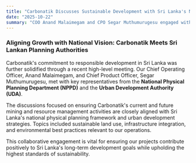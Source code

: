 ```yaml
---
title: "Carbonatik Discusses Sustainable Development with Sri Lanka's NPPD and UDA"
date: "2025-10-22" 
summary: "COO Anand Malaimegam and CPO Segar Muthumurugesu engaged with leaders from Sri Lanka's National Physical Planning Department and Urban Development Authority to align Carbonatik's projects with national development frameworks."
---
```


<script>
    import PinterestGallery from '$lib/components/PinterestGallery.svelte';
</script>

### Aligning Growth with National Vision: Carbonatik Meets Sri Lankan Planning Authorities

Carbonatik's commitment to responsible development in Sri Lanka was further solidified through a recent high-level meeting. Our Chief Operating Officer, Anand Malaimegam, and Chief Product Officer, Segar Muthumurugesu, met with key representatives from the **National Physical Planning Department (NPPD)** and the **Urban Development Authority (UDA)**.

The discussions focused on ensuring Carbonatik's current and future mining and resource management activities are closely aligned with Sri Lanka's national physical planning framework and urban development strategies. Topics included sustainable land use, infrastructure integration, and environmental best practices relevant to our operations.

This collaborative engagement is vital for ensuring our projects contribute positively to Sri Lanka's long-term development goals while upholding the highest standards of sustainability.

<PinterestGallery galleryId="sri-lanka-nppd-uda-meeting" caption="Carbonatik executives meeting with officials from Sri Lanka's National Physical Planning Department and Urban Development Authority." />